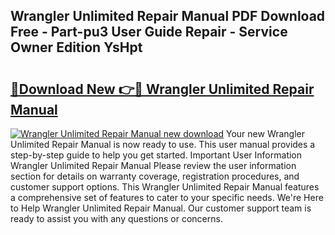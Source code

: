 ## Wrangler Unlimited Repair Manual PDF Download Free - Part-pu3 User Guide Repair - Service Owner Edition YsHpt

# <h2><a href="http://bc64888.oget.top/?id=Wrangler+Unlimited+Repair+Manual">🔗Download New 👉🔴 Wrangler Unlimited Repair Manual</a></h2>

[![Wrangler Unlimited Repair Manual new download](https://i.imgur.com/5g1atiW.png)](http://bc64888.oget.top/?id=Wrangler+Unlimited+Repair+Manual)
Your new Wrangler Unlimited Repair Manual is now ready to use. This user manual provides a step-by-step guide to help you get started. Important User Information Wrangler Unlimited Repair Manual Please review the user information section for details on warranty coverage, registration procedures, and customer support options. This Wrangler Unlimited Repair Manual features a comprehensive set of features to cater to your specific needs. We're Here to Help Wrangler Unlimited Repair Manual. Our customer support team is ready to assist you with any questions or concerns.
